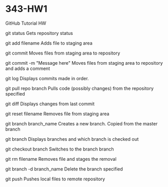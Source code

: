 # 343-HW1
GitHub Tutorial HW

git status
  Gets repository status

git add filename 
  Adds file to staging area

git commit 
  Moves files from staging area to repository

git commit -m "Message here"
  Moves files from staging area to repository and adds a comment

git log
  Displays commits made in order.

git pull repo branch
  Pulls code (possibly changes) from the repository specified

git diff
  Displays changes from last commit

git reset filename 
  Removes file from staging area

git branch branch_name 
  Creates a new branch. Copied from the master branch

git branch 
  Displays branches and which branch is checked out

git checkout branch
  Switches to the branch branch

git rm filename
  Removes file and stages the removal

git branch -d branch_name
  Delete the branch specified

git push
  Pushes local files to remote repository
